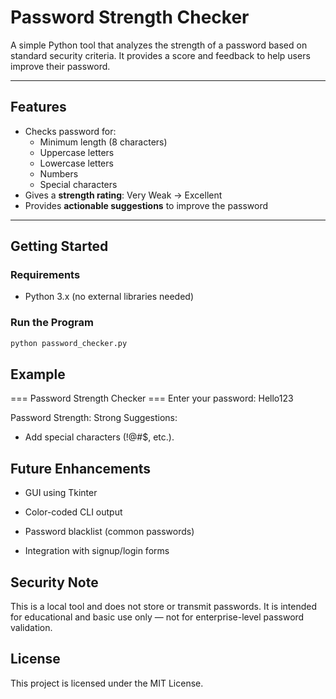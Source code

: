 # Password Strength Checker

A simple Python tool that analyzes the strength of a password based on standard security criteria. It provides a score and feedback to help users improve their password.

---

## Features

- Checks password for:
  - Minimum length (8 characters)
  - Uppercase letters
  - Lowercase letters
  - Numbers
  - Special characters
- Gives a **strength rating**: Very Weak → Excellent
- Provides **actionable suggestions** to improve the password

---

## Getting Started

### Requirements

- Python 3.x (no external libraries needed)

### Run the Program

```bash
python password_checker.py
```
## Example

=== Password Strength Checker ===
Enter your password: Hello123

Password Strength: Strong
Suggestions:
 - Add special characters (!@#$, etc.).

## Future Enhancements
- GUI using Tkinter

- Color-coded CLI output

- Password blacklist (common passwords)

- Integration with signup/login forms

## Security Note
This is a local tool and does not store or transmit passwords. It is intended for educational and basic use only — not for enterprise-level password validation.

## License
This project is licensed under the MIT License.
